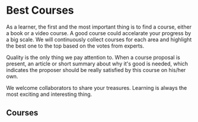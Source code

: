 # Best Courses
As a learner, the first and the most important thing is to find a course, either a book or a video course. A good course could accelarate your progress by a big scale. We will continuously collect courses for each area and highlight the best one to the top based on the votes from experts.

Quality is the only thing we pay attention to. When a course proposal is present, an article or short summary about why it's good is needed, which indicates the proposer should be really satisfied by this course on his/her own.

We welcome collaborators to share your treasures. Learning is always the most exciting and interesting thing.

## Courses
